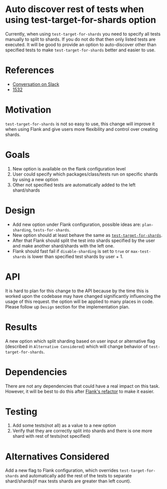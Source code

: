 # Auto discover rest of tests when using test-target-for-shards option

Currently, when using `test-target-for-shards` you need to specify all tests manually to split to shards. If you do not
do that then only listed tests are executed.
It will be good to provide an option to auto-discover other than specified tests to make `test-target-for-shards`
better and easier to use.

# References

- [Conversation on Slack](https://firebase-community.slack.com/archives/C72V6UW8M/p1611322014000600)
- [1532](https://github.com/Flank/flank/issues/1532)

# Motivation

`test-target-for-shards` is not so easy to use, this change will improve it when using Flank and give users more
flexibility and control over creating shards.

# Goals

1. New option is available on the flank configuration level
1. User could specify which packages/class/tests run on specific shards by using a new option
1. Other not specified tests are automatically added to the left shard/shards

# Design

- Add new option under Flank configuration, possible ideas are: `plan-sharding`, `tests-for-shards`.
- New option should at least behave the same as [`test-target-for-shards`](https://cloud.google.com/sdk/gcloud/reference/beta/firebase/test/android/run#--test-targets-for-shard).
- After that Flank should split the test into shards specified by the user and make another shard/shards with the left one.
- Flank should fast fail if `disable-sharding` is set to `true`  or `max-test-shards` is lower than specified test shards
  by user + 1.

# API

It is hard to plan for this change to the API because by the time this is worked upon the codebase may have changed significantly influencing the usage of this request.
the option will be applied to many places in code.
Please follow up `Design` section for the implementation plan.

# Results

A new option which split sharding based on user input or alternative flag (described in `Alternative Considered`) which
will change behavior of `test-target-for-shards`.

# Dependencies

There are not any dependencies that could have a real impact on this task. However, it will be best to do this after
[Flank's refactor](https://github.com/Flank/flank/issues/1317) to make it easier.

# Testing

1. Add some tests(not all) as a value to a new option
1. Verify that they are correctly split into shards and there is one more shard with rest of tests(not specified)

# Alternatives Considered

Add a new flag to Flank configuration, which overrides `test-target-for-shards` and automatically add the rest of the tests to
separate shard/shards(if max tests shards are greater than left count).
